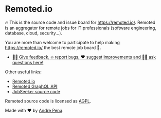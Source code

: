 # Remoted.io

🔥 This is the source code and issue board for https://remoted.io/. Remoted is an aggregator for remote jobs for IT professionals (software engineering, database, cloud, security...).

You are more than welcome to participate to help making https://remoted.io/ the best remote job board 🥇.

- [🤦‍♀️ Give feedback, 🔥 report bugs, ❤ suggest improvements and 🙋‍♀️ ask questions here!](https://github.com/remoted-io/remoted/issues)

Other useful links:
- [Remoted.io](https://remoted.io)
- [Remoted GraphQL API](https://remoted.io/graphql)
- [JobSeeker source code](https://github.com/remoted-io/jobseeker)

Remoted source code is licensed as [AGPL](https://github.com/remoted-io/remoted/blob/master/LICENSE.md).

Made with ❤ by [Andre Pena](https://twitter.com/andrerpena).
